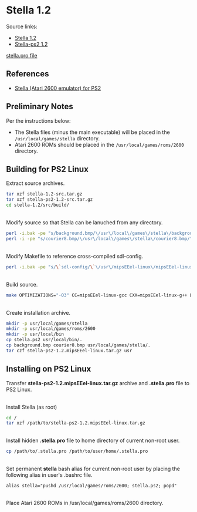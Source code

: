 # Stella 1.2

Source links:
* [Stella 1.2](http://ps2linux.no-ip.info/playstation2-linux.com/download/stella-ps2/stella-1.2-src.tar.gz)
* [Stella-ps2 1.2](http://ps2linux.no-ip.info/playstation2-linux.com/download/stella-ps2/stella-ps2-1.2-src.tar.gz)

[stella.pro file](http://ps2linux.no-ip.info/playstation2-linux.com/download/stella-ps2/.stella.pro)

## References

* [Stella (Atari 2600 emulator) for PS2](http://ps2linux.no-ip.info/playstation2-linux.com/projects/stella-ps2.html)

## Preliminary Notes

Per the instructions below:
* The Stella files (minus the main executable) will be placed in the ```/usr/local/games/stella``` directory.
* Atari 2600 ROMs should be placed in the ```/usr/local/games/roms/2600``` directory.

## Building for PS2 Linux

Extract source archives.
```bash
tar xzf stella-1.2-src.tar.gz
tar xzf stella-ps2-1.2-src.tar.gz
cd stella-1.2/src/build/
```

&nbsp;  
Modify source so that Stella can be lanuched from any directory.
```bash
perl -i.bak -pe "s/background.bmp/\/usr\/local\/games\/stella\/background.bmp/" ../../src/ui/ps2/mainPS2.cxx
perl -i -pe "s/courier8.bmp/\/usr\/local\/games\/stella\/courier8.bmp/" ../../src/ui/ps2/mainPS2.cxx
```

&nbsp;  
Modify Makefile to reference cross-compiled sdl-config.
```bash
perl -i.bak -pe "s/\`sdl-config/\`\/usr\/mipsEEel-linux\/mipsEEel-linux\/usr\/bin\/sdl-config/" makefile
```

&nbsp;  
Build source.
```bash
make OPTIMIZATIONS="-O3" CC=mipsEEel-linux-gcc CXX=mipsEEel-linux-g++ LD=mipsEEel-linux-g++
```

&nbsp;  
Create installation archive.
```bash
mkdir -p usr/local/games/stella
mkdir -p usr/local/games/roms/2600
mkdir -p usr/local/bin
cp stella.ps2 usr/local/bin/.
cp background.bmp courier8.bmp usr/local/games/stella/.
tar czf stella-ps2-1.2.mipsEEel-linux.tar.gz usr
```

## Installing on PS2 Linux

Transfer **stella-ps2-1.2.mipsEEel-linux.tar.gz** archive and **.stella.pro** file to PS2 Linux.

&nbsp;  
Install Stella (as root)
```bash
cd /
tar xzf /path/to/stella-ps2-1.2.mipsEEel-linux.tar.gz
```

&nbsp;  
Install hidden **.stella.pro** file to home directory of current non-root user.
```bash
cp /path/to/.stella.pro /path/to/user/home/.stella.pro
```

&nbsp;  
Set permanent **stella** bash alias for current non-root user by placing the following alias in user's .bashrc file.
```
alias stella="pushd /usr/local/games/roms/2600; stella.ps2; popd"
```

&nbsp;  
Place Atari 2600 ROMs in /usr/local/games/roms/2600 directory.

